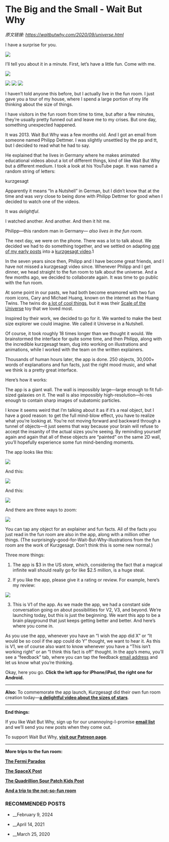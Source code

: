 # The Big and the Small - Wait But Why

_原文链接: <https://waitbutwhy.com/2020/09/universe.html>_

I have a surprise for you.

[![](https://149909199.v2.pressablecdn.com/wp-content/uploads/2020/09/1-surprise.png)](https://149909199.v2.pressablecdn.com/wp-content/uploads/2020/09/1-surprise.png)

I’ll tell you about it in a minute. First, let’s have a little fun. Come with me.

[![](https://149909199.v2.pressablecdn.com/wp-content/uploads/2020/09/2-fun-room.png)](https://149909199.v2.pressablecdn.com/wp-content/uploads/2020/09/2-fun-room.png)

![](https://149909199.v2.pressablecdn.com/wp-content/uploads/2020/09/SIZE-DRAWING-1v3.jpg) ![](https://149909199.v2.pressablecdn.com/wp-content/uploads/2020/09/SIZE-DRAWING-2v2.jpg) ![](https://149909199.v2.pressablecdn.com/wp-content/uploads/2020/09/SIZE-DRAWING-3v4.jpg)

I haven’t told anyone this before, but I actually live in the fun room. I just gave you a tour of my house, where I spend a large portion of my life thinking about the size of things.

I have visitors in the fun room from time to time, but after a few minutes, they’re usually pretty funned out and leave me to my crises. But one day, something unexpected happened.

It was 2013. Wait But Why was a few months old. And I got an email from someone named Philipp Dettmer. I was slightly unsettled by the pp and tt, but I decided to read what he had to say.

He explained that he lives in Germany where he makes animated educational videos about a lot of different things, kind of like Wait But Why but a different medium. I took a look at his YouTube page. It was named a random string of letters:

kurzgesagt

Apparently it means “In a Nutshell” in German, but I didn’t know that at the time and was _very_ close to being done with Philipp Dettmer for good when I decided to watch one of the videos.

It was _delightful_.

I watched another. And another. And then it hit me.

Philipp—this random man in Germany— _also lives in the fun room._

The next day, we were on the phone. There was a lot to talk about. We decided we had to do something together, and we settled on adapting [one of my early posts](https://waitbutwhy.com/2013/08/putting-time-in-perspective.html) into a [kurzgesagt video](https://www.youtube.com/watch?v=2XkV6IpV2Y0&ab_channel=Kurzgesagt%E2%80%93InaNutshell).1

In the seven years since then, Philipp and I have become great friends, and I have not missed a kurzgesagt video since. Whenever Philipp and I get dinner, we head straight to the fun room to talk about the universe. And a few months ago, we decided to collaborate again. It was time to go public with the fun room.

At some point in our pasts, we had both become enamored with two fun room icons, Cary and Michael Huang, known on the internet as the Huang Twins. The twins do [a lot of cool things](https://www.htwins.net/), but it was their [Scale of the Universe](https://www.htwins.net/scale2/) toy that we loved most.

Inspired by their work, we decided to go for it. We wanted to make the best size explorer we could imagine. We called it Universe in a Nutshell.

Of course, it took roughly 18 times longer than we thought it would. We brainstormed the interface for quite some time, and then Philipp, along with the incredible kurzgesagt team, dug into working on illustrations and animations, while I worked with the team on the written explainers.

Thousands of human hours later, the app is done. 250 objects, 30,000+ words of explanations and fun facts, just the right mood music, and what we think is a pretty great interface.

Here’s how it works:

The app is a giant wall. The wall is impossibly large—large enough to fit full-sized galaxies on it. The wall is also impossibly high-resolution—hi-res enough to contain sharp images of subatomic particles.

I know it seems weird that I’m talking about it as if it’s a real object, but I have a good reason: to get the full mind-blow effect, you have to realize what you’re looking at. You’re not moving forward and backward through a tunnel of objects—it just seems that way because your brain will refuse to accept the insanity of the actual sizes you’re seeing. By reminding yourself again and again that all of these objects are “painted” on the same 2D wall, you’ll hopefully experience some fun mind-bending moments.

The app looks like this:

[![](https://149909199.v2.pressablecdn.com/wp-content/uploads/2020/09/3.1-screenshot.jpeg)](https://149909199.v2.pressablecdn.com/wp-content/uploads/2020/09/3.1-screenshot.jpeg)

And this:

[![](https://149909199.v2.pressablecdn.com/wp-content/uploads/2020/09/3.3-screenshot.jpeg)](https://149909199.v2.pressablecdn.com/wp-content/uploads/2020/09/3.3-screenshot.jpeg)

And this:

[![](https://149909199.v2.pressablecdn.com/wp-content/uploads/2020/09/3.2-screenshot.jpeg)](https://149909199.v2.pressablecdn.com/wp-content/uploads/2020/09/3.2-screenshot.jpeg)

And there are three ways to zoom:

[![](https://149909199.v2.pressablecdn.com/wp-content/uploads/2020/09/4-Zoom.png)](https://149909199.v2.pressablecdn.com/wp-content/uploads/2020/09/4-Zoom.png)

You can tap any object for an explainer and fun facts. All of the facts you just read in the fun room are also in the app, along with a million other things. (The surprisingly-good-for-Wait-But-Why-illustrations from the fun room are the work of Kurzgesagt. Don’t think this is some new normal.)

Three more things:

1) The app is $3 in the US store, which, considering the fact that a magical infinite wall should really go for like $2.5 million, is a huge steal.

2) If you like the app, please give it a rating or review. For example, here’s my review:

[![](https://149909199.v2.pressablecdn.com/wp-content/uploads/2020/09/5-review.jpg)](https://149909199.v2.pressablecdn.com/wp-content/uploads/2020/09/5-review.jpg)

3) This is V1 of the app. As we made the app, we had a constant side conversation going on about possibilities for V2, V3, and beyond. We’re launching today, but this is just the beginning. We want this app to be a brain playground that just keeps getting better and better. And here’s where you come in.

As you use the app, whenever you have an “I wish the app did X” or “It would be so cool if the app could do Y” thought, we want to hear it. As this is V1, we of course also want to know whenever you have a “This isn’t working right” or an “I think this fact is off” thought. In the app’s menu, you’ll see a “feedback” tab, where you can tap the feedback [email address](/cdn-cgi/l/email-protection#91f0e1e1f7f4f4f5f3f0f2fad1fae4e3ebf6f4e2f0f6e5bffee3f6) and let us know what you’re thinking.

Okay, here you go. **Click the left app for iPhone/iPad, the right one for Android.**

___________

**Also:** To commemorate the app launch, Kurzgesagt did their own fun room creation today—[**a delightful video about the sizes of stars**](https://youtu.be/3mnSDifDSxQ).

___________

**End things:**

If you like Wait But Why, sign up for our unannoying-I-promise **[email list](https://mailchi.mp/waitbutwhy/email-signup)** and we’ll send you new posts when they come out.

To support Wait But Why, [**visit our Patreon page**](https://www.patreon.com/waitbutwhy).

___________

**More trips to the fun room:**

[**The Fermi Paradox**](https://waitbutwhy.com/2014/05/fermi-paradox.html)

[**The SpaceX Post**](https://waitbutwhy.com/2015/08/how-and-why-spacex-will-colonize-mars.html)

[**The Quadrillion Sour Patch Kids Post**](https://waitbutwhy.com/2013/10/what-does-quadrillion-sour-patch-kids.html)

[**And a trip to the not-so-fun room**](https://waitbutwhy.com/2014/11/1000000-grahams-number.html)

### RECOMMENDED POSTS

  * __February 9, 2024

  * __April 14, 2021

  * __March 25, 2020



